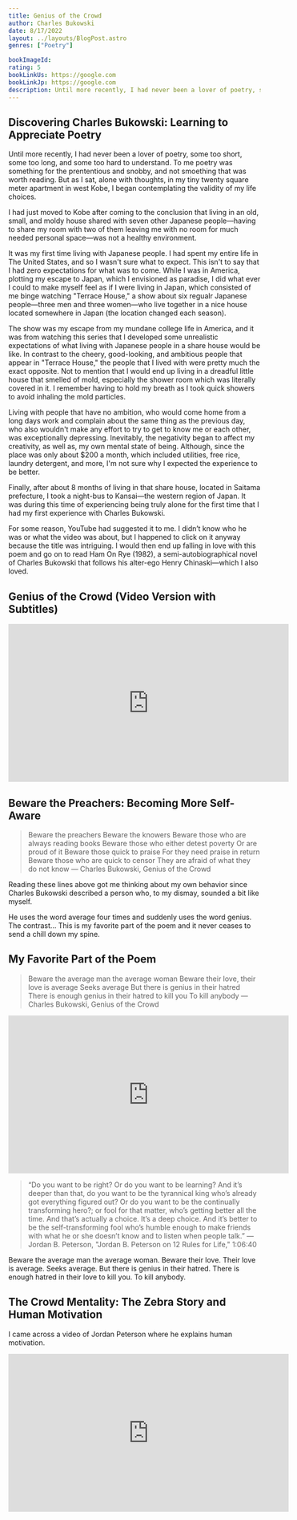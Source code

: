 ```yaml
---
title: Genius of the Crowd
author: Charles Bukowski
date: 8/17/2022
layout: ../layouts/BlogPost.astro
genres: ["Poetry"]

bookImageId: 
rating: 5
bookLinkUs: https://google.com
bookLinkJp: https://google.com
description: Until more recently, I had never been a lover of poetry, some too short, some too long, and some too hard to understand. To me poetry was something for the prententious and snobby, and not smoething that was worth reading. But as I sat, alone with thoughts, in my tiny twenty square meter apartment in west Kobe, I began contemplating the validity of my life choices. 
---
```


## Discovering Charles Bukowski: Learning to Appreciate Poetry
Until more recently, I had never been a lover of poetry, some too short, some too long, and some too hard to understand. To me poetry was something for the prententious and snobby, and not smoething that was worth reading. But as I sat, alone with thoughts, in my tiny twenty square meter apartment in west Kobe, I began contemplating the validity of my life choices. 

I had just moved to Kobe after coming to the conclusion that living in an old, small, and moldy house shared with seven other Japanese people—having to share my room with two of them leaving me with no room for much needed personal space—was not a healthy environment. 

It was my first time living with Japanese people. I had spent my entire life in The United States, and so I wasn't sure what to expect. This isn't to say that I had zero expectations for what was to come. While I was in America, plotting my escape to Japan, which I envisioned as paradise, I did what ever I could to make myself feel as if I were living in Japan, which consisted of me binge watching "Terrace House," a show about six regualr Japanese people—three men and three women—who live together in a nice house located somewhere in Japan (the location changed each season). 

The show was my escape from my mundane college life in America, and it was from watching this series that I developed some unrealistic expectations of what living with Japanese people in a share house would be like. In contrast to the cheery, good-looking, and ambitious people that appear in "Terrace House," the people that I lived with were pretty much the exact opposite. Not to mention that I would end up living in a dreadful little house that smelled of mold, especially the shower room which was literally covered in it. I remember having to hold my breath as I took quick showers to avoid inhaling the mold particles. 

Living with people that have no ambition, who would come home from a long days work and complain about the same thing as the previous day, who also wouldn't make any effort to try to get to know me or each other, was exceptionally depressing. Inevitably, the negativity began to affect my creativity, as well as, my own mental state of being. Although, since the place was only about $200 a month, which included utilities, free rice, laundry detergent, and more, I'm not sure why I expected the experience to be better.

Finally, after about 8 months of living in that share house, located in Saitama prefecture, I took a night-bus to Kansai—the western region of Japan. It was during this time of experiencing being truly alone for the first time that I had my first experience with Charles Bukowski. 

For some reason, YouTube had suggested it to me. I didn’t know who he was or what the video was about, but I happened to click on it anyway because the title was intriguing. I would then end up falling in love with this poem and go on to read Ham On Rye (1982), a semi-autobiographical novel of Charles Bukowski that follows his alter-ego Henry Chinaski—which I also loved.

## Genius of the Crowd (Video Version with Subtitles)
<iframe class="w-full h-auto aspect-video" width="560" height="315" src="https://www.youtube.com/embed/0doGM_6izYg" title="YouTube video player" frameborder="0" allow="accelerometer; autoplay; clipboard-write; encrypted-media; gyroscope; picture-in-picture" allowfullscreen></iframe>

## Beware the Preachers: Becoming More Self-Aware
>Beware the preachers
Beware the knowers
Beware those who are always reading books
Beware those who either detest poverty
Or are proud of it
Beware those quick to praise
For they need praise in return
Beware those who are quick to censor
They are afraid of what they do not know
— Charles Bukowski, Genius of the Crowd

Reading these lines above got me thinking about my own behavior since Charles Bukowski described a person who, to my dismay, sounded a bit like myself. 

He uses the word average four times and suddenly uses the word genius. The contrast… This is my favorite part of the poem and it never ceases to send a chill down my spine. 

## My Favorite Part of the Poem
>Beware the average man the average woman
Beware their love, their love is average
Seeks average
But there is genius in their hatred
There is enough genius in their hatred to kill you
To kill anybody
— Charles Bukowski, Genius of the Crowd

<iframe class="w-full h-auto aspect-video" width="560" height="315" src="https://www.youtube.com/embed/-5RCmu-HuTg?start=3900" title="YouTube video player" frameborder="0" allow="accelerometer; autoplay; clipboard-write; encrypted-media; gyroscope; picture-in-picture" allowfullscreen></iframe>

>“Do you want to be right? Or do you want to be learning? And it’s deeper than that, do you want to be the tyrannical king who’s already got everything figured out? Or do you want to be the continually transforming hero?; or fool for that matter, who’s getting better all the time. And that’s actually a choice. It’s a deep choice. And it’s better to be the self-transforming fool who’s humble enough to make friends with what he or she doesn’t know and to listen when people talk.”
— Jordan B. Peterson, "Jordan B. Peterson on 12 Rules for Life," 1:06:40

Beware the average man the average woman. Beware their love. Their love is average. Seeks average.  But there is genius in their hatred. There is enough hatred in their love to kill you. To kill anybody.

## The Crowd Mentality: The Zebra Story and Human Motivation

I came across a video of Jordan Peterson where he explains human motivation.

<iframe class="w-full h-auto aspect-video" width="560" height="315" src="https://www.youtube.com/embed/0V-jF9iurHA" title="YouTube video player" frameborder="0" allow="accelerometer; autoplay; clipboard-write; encrypted-media; gyroscope; picture-in-picture" allowfullscreen></iframe>